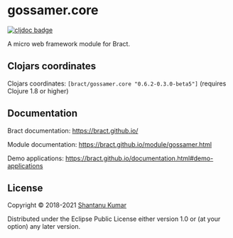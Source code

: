 # gossamer.core

[![cljdoc badge](https://cljdoc.org/badge/bract/gossamer.core)](https://cljdoc.org/d/bract/gossamer.core)

A micro web framework module for Bract.


## Clojars coordinates

Clojars coordinates: `[bract/gossamer.core "0.6.2-0.3.0-beta5"]` (requires Clojure 1.8 or higher)


## Documentation

Bract documentation: https://bract.github.io/

Module documentation: https://bract.github.io/module/gossamer.html

Demo applications: https://bract.github.io/documentation.html#demo-applications


## License

Copyright © 2018-2021 [Shantanu Kumar](https://github.com/kumarshantanu)

Distributed under the Eclipse Public License either version 1.0 or (at
your option) any later version.
